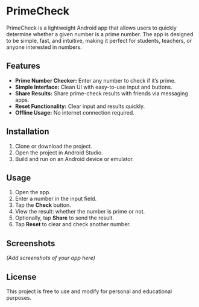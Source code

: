 # PrimeCheck

PrimeCheck is a lightweight Android app that allows users to quickly determine whether a given number is a prime number. The app is designed to be simple, fast, and intuitive, making it perfect for students, teachers, or anyone interested in numbers.

## Features

- **Prime Number Checker:** Enter any number to check if it’s prime.  
- **Simple Interface:** Clean UI with easy-to-use input and buttons.  
- **Share Results:** Share prime-check results with friends via messaging apps.  
- **Reset Functionality:** Clear input and results quickly.  
- **Offline Usage:** No internet connection required.  

## Installation

1. Clone or download the project.  
2. Open the project in Android Studio.  
3. Build and run on an Android device or emulator.  

## Usage

1. Open the app.  
2. Enter a number in the input field.  
3. Tap the **Check** button.  
4. View the result: whether the number is prime or not.  
5. Optionally, tap **Share** to send the result.  
6. Tap **Reset** to clear and check another number.  

## Screenshots

*(Add screenshots of your app here)*

## License

This project is free to use and modify for personal and educational purposes.
